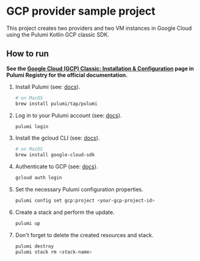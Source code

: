 # GCP provider sample project

This project creates two providers and two VM instances in Google Cloud using the Pulumi Kotlin GCP classic SDK.

## How to run

**See the
[Google Cloud (GCP) Classic: Installation & Configuration](https://www.pulumi.com/registry/packages/gcp/installation-configuration/)
page in Pulumi Registry for the official documentation.**

1. Install Pulumi (see: [docs](https://www.pulumi.com/docs/install/)).
   ```bash
   # on MacOS
   brew install pulumi/tap/pulumi
   ```
2. Log in to your Pulumi account (see: [docs](https://www.pulumi.com/docs/cli/commands/pulumi_login/)).
   ```bash
   pulumi login
   ```
3. Install the gcloud CLI (see: [docs](https://cloud.google.com/sdk/docs/install)).
   ```bash
   # on MacOS
   brew install google-cloud-sdk
   ```
4. Authenticate to GCP
   (see: [docs](https://www.pulumi.com/registry/packages/gcp/installation-configuration/#credentials)).
   ```bash
   gcloud auth login
   ```
5. Set the necessary Pulumi configuration properties.
   ```bash
   pulumi config set gcp:project <your-gcp-project-id>
   ```   
6. Create a stack and perform the update.
   ```bash
   pulumi up
   ```
7. Don't forget to delete the created resources and stack.
   ```bash
   pulumi destroy
   pulumi stack rm <stack-name>
   ```
